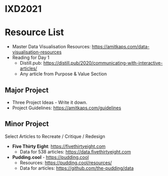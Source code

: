 # IXD2021

# Resource List
- Master Data Visualisation Resources: https://amitkaps.com/data-visualisation-resources
- Reading for Day 1
  - Distill.pub: https://distill.pub/2020/communicating-with-interactive-articles/
  - Any article from Purpose & Value Section

## Major Project
- Three Project Ideas - Write it down.
- Project Guidelines: https://amitkaps.com/guidelines

## Minor Project
Select Articles to Recreate / Critique / Redesign
- **Five Thirty Eight**: https://fivethirtyeight.com
  - Data for 538 articles: https://data.fivethirtyeight.com
- **Pudding.cool** - https://pudding.cool
  - Resources: https://pudding.cool/resources/
  - Data for articles: https://github.com/the-pudding/data

